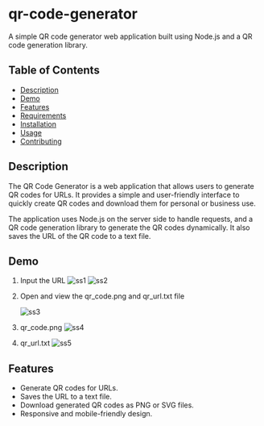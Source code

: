 # qr-code-generator

A simple QR code generator web application built using Node.js and a QR code generation library.

## Table of Contents
- [Description](#description)
- [Demo](#demo)
- [Features](#features)
- [Requirements](#requirements)
- [Installation](#installation)
- [Usage](#usage)
- [Contributing](#contributing)
 
## Description

The QR Code Generator is a web application that allows users to generate QR codes for URLs. It provides a simple and user-friendly interface to quickly create QR codes and download them for personal or business use.

The application uses Node.js on the server side to handle requests, and a QR code generation library to generate the QR codes dynamically. It also saves the URL of the QR code to a text file.

## Demo
1. Input the URL
   ![ss1](https://github.com/Webunnydev/qr-code-generator/assets/90133602/324f8d83-770a-4bcb-a2c7-3b6b5d758d1e)
   ![ss2](https://github.com/Webunnydev/qr-code-generator/assets/90133602/f81821f0-564c-49a5-9a9b-3e29df1cb655)

3. Open and view the qr_code.png and qr_url.txt file
   
   ![ss3](https://github.com/Webunnydev/qr-code-generator/assets/90133602/825158f8-bb46-4ce8-a636-c80d5e5bc11c)
   
4. qr_code.png
   ![ss4](https://github.com/Webunnydev/qr-code-generator/assets/90133602/b0977929-cf0d-491d-a628-d0cd53107d5f)

5. qr_url.txt
   ![ss5](https://github.com/Webunnydev/qr-code-generator/assets/90133602/287e2ec6-89f0-4cd0-beee-4eba5c65e57b)

## Features

- Generate QR codes for URLs.
- Saves the URL to a text file.
- Download generated QR codes as PNG or SVG files.
- Responsive and mobile-friendly design.

